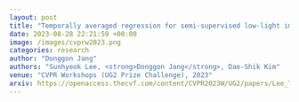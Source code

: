 ```yaml
---
layout: post
title: "Temporally averaged regression for semi-supervised low-light image enhancement"
date: 2023-08-28 22:21:59 +00:00
image: /images/cvprw2023.png
categories: research
author: "Donggon Jang"
authors: "Sunhyeok Lee, <strong>Donggon Jang</strong>, Dae-Shik Kim"
venue: "CVPR Workshops (UG2 Prize Challenge), 2023"
arxiv: https://openaccess.thecvf.com/content/CVPR2023W/UG2/papers/Lee_Temporally_Averaged_Regression_for_Semi-Supervised_Low-Light_Image_Enhancement_CVPRW_2023_paper.pdf
---
```


